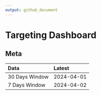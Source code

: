 ```yaml
---
output: github_document
---
```


# Targeting Dashboard



## Meta


|Data           |Latest     |
|:--------------|:----------|
|30 Days Window |2024-04-01 |
|7 Days Window  |2024-04-02 |
